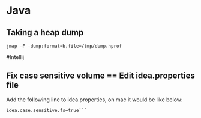 # Java
## Taking a heap dump
```jmap -F -dump:format=b,file=/tmp/dump.hprof```
 
#Intellij
## Fix case sensitive volume == Edit idea.properties file
Add the following line to idea.properties, on mac it would be like below:
```vim ~/Library/Preferences/IdeaIC2017.1/idea.properties
idea.case.sensitive.fs=true```



